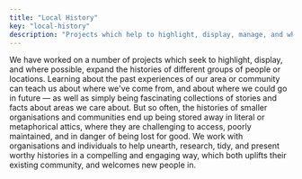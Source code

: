 ```yaml
---
title: "Local History"
key: "local-history"
description: "Projects which help to highlight, display, manage, and where possible expand the histories of different groups of people or locations."
---
```


We have worked on a number of projects which seek to highlight, display, and where possible, expand the histories of different groups of people or locations. Learning about the past experiences of our area or community can teach us about where we've come from, and about where we could go in future — as well as simply being fascinating collections of stories and facts about areas we care about. But so often, the histories of smaller organisations and communities end up being stored away in literal or metaphorical attics, where they are challenging to access, poorly maintained, and in danger of being lost for good. We work with organisations and individuals to help unearth, research, tidy, and present worthy histories in a compelling and engaging way, which both uplifts their existing community, and welcomes new people in.
